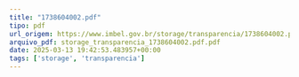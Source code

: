 ```yaml
---
title: "1738604002.pdf"
tipo: pdf
url_origem: https://www.imbel.gov.br/storage/transparencia/1738604002.pdf
arquivo_pdf: storage_transparencia_1738604002.pdf.pdf
date: 2025-03-13 19:42:53.483957+00:00
tags: ['storage', 'transparencia']
---
```





































